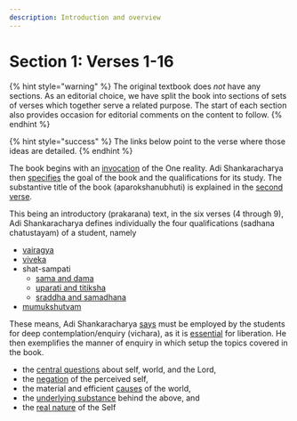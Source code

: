 ```yaml
---
description: Introduction and overview
---
```


# Section 1: Verses 1-16

{% hint style="warning" %}
The original textbook does _not_ have any sections. As an editorial choice, we have split the book into sections of sets of verses which together serve a related purpose. The start of each section also provides occasion for editorial comments on the content to follow.
{% endhint %}

{% hint style="success" %}
The links below point to the verse where those ideas are detailed.
{% endhint %}

The book begins with an [invocation](001.md) of the One reality. Adi Shankaracharya then [specifies](002.md) the goal of the book and the qualifications for its study. The substantive title of the book \(aparokshanubhuti\) is explained in the [second verse](002.md).

This being an introductory \(prakarana\) text, in the six verses \(4 through 9\), Adi Shankaracharya defines individually the four qualifications \(sadhana chatustayam\) of a student, namely

* [vairagya](004.md)
* [viveka](005.md)
* shat-sampati
  * [sama and dama](007.md)
  * [uparati and titiksha](007.md)
  * [sraddha and samadhana](008.md)
* [mumukshutvam](009.md)

These means, Adi Shankaracharya [says](010.md) must be employed by the students for deep contemplation/enquiry \(vichara\), as it is [essential](011.md) for liberation. He then exemplifies the manner of enquiry in which setup the topics covered in the book.

* the [central questions](012.md) about self, world, and the Lord,
* the [negation](013.md) of the perceived self,
* the material and efficient [causes](014.md) of the world,
* the [underlying substance](015.md) behind the above, and
* the [real nature](016.md) of the Self

